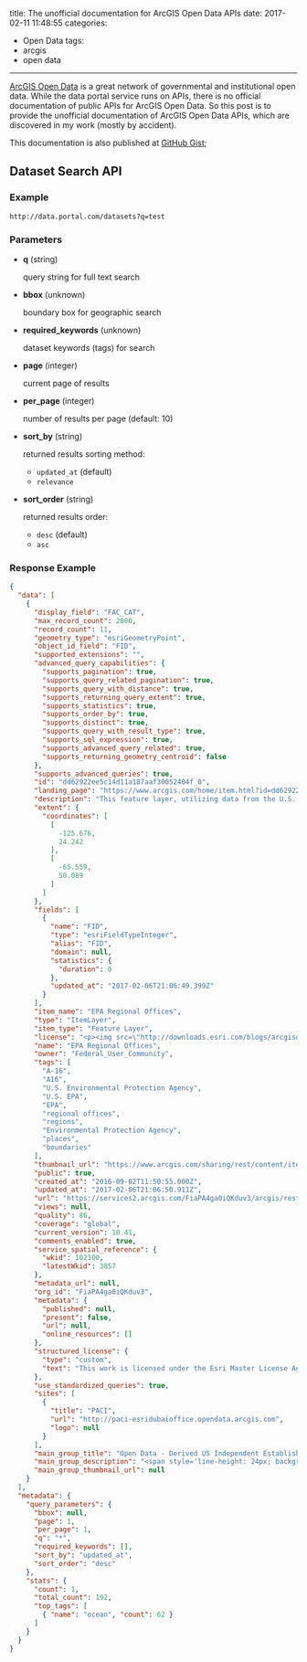 title: The unofficial documentation for ArcGIS Open Data APIs
date: 2017-02-11 11:48:55
categories:
- Open Data
tags:
- arcgis
- open data
---

[ArcGIS Open Data](http://opendata.arcgis.com) is a great network of governmental and institutional open data. While the data portal service runs on APIs, there is no official documentation of public APIs for ArcGIS Open Data. So this post is to provide the unofficial documentation of ArcGIS Open Data APIs, which are discovered in my work (mostly by accident).

<!-- more -->

This documentation is also published at [GitHub Gist](https://gist.github.com/haoliangyu/0d0abcccfd3b25beb8b7597b4b2fc497);

## Dataset Search API

### Example

```
http://data.portal.com/datasets?q=test
```

### Parameters

* **q** (string)

  query string for full text search

* **bbox** (unknown)

  boundary box for geographic search

* **required_keywords** (unknown)

  dataset keywords (tags) for search

* **page** (integer)

  current page of results

* **per_page** (integer)

  number of results per page (default: 10)

* **sort_by** (string)

  returned results sorting method:

  * `updated_at` (default)
  * `relevance`

* **sort_order** (string)

  returned results order:

  * `desc` (default)
  * `asc`

### Response Example

``` json
{
  "data": [
    {
      "display_field": "FAC_CAT",
      "max_record_count": 2000,
      "record_count": 11,
      "geometry_type": "esriGeometryPoint",
      "object_id_field": "FID",
      "supported_extensions": "",
      "advanced_query_capabilities": {
        "supports_pagination": true,
        "supports_query_related_pagination": true,
        "supports_query_with_distance": true,
        "supports_returning_query_extent": true,
        "supports_statistics": true,
        "supports_order_by": true,
        "supports_distinct": true,
        "supports_query_with_result_type": true,
        "supports_sql_expression": true,
        "supports_advanced_query_related": true,
        "supports_returning_geometry_centroid": false
      },
      "supports_advanced_queries": true,
      "id": "dd62922ee5c14d11a187aaf30052404f_0",
      "landing_page": "https://www.arcgis.com/home/item.html?id=dd62922ee5c14d11a187aaf30052404f",
      "description": "This feature layer, utilizing data from the U.S. Environmental Protection Agency (EPA), displays regional offices. The EPA began operation on December 2, 1970 and it inherited two regional systems from predecessor agencies. The Federal Water Quality Administration which used a nine region system and the Environmental Health Service which had adopted the ten Standard Federal Regions suggested by the Office of Management and Budget (OMB). In order to facilitate easier operations with local and state governments as well as other federal agencies the EPA chose to adopt the OMB Standard Federal Regions which still exist today.<div><br /></div><div><div><img src=\"http://fedmaps.maps.arcgis.com/sharing/rest/content/items/26b532f4bfb14e0eb517c644dcda73c1/data\" /><br /></div><div><i>Regional Office locations</i></div><div><br /></div><div>For more information: <a href=\"https://www.epa.gov/aboutepa\" target=\"_blank\">About EPA</a></div><div>For feedback, please contact: <a href=\"mailto:ArcGIScomNationalMaps@esri.com\" target=\"_blank\">ArcGIScomNationalMaps@esri.com</a></div><div><div><br /></div><div><div>EPA sites of interest<b><br /></b></div><div><b><br /></b></div><div><img src=\"http://fedmaps.maps.arcgis.com/sharing/rest/content/items/d543cdf1e9694f5f985eae5b2dcd36f8/data\" /> <a href=\"https://epa.maps.arcgis.com/home/index.html\" target=\"_blank\">ArcGIS Online Organizational Homepage</a><b><br /></b></div><div><b><br /></b></div><div>Other Federal User Community federally focused content that may interest you</div><div><b><br /></b></div><div><img src=\"http://fedmaps.maps.arcgis.com/sharing/rest/content/items/f83c3452ec074ee08c7f04975578c212/data\" /> <a href=\"http://fedmaps.maps.arcgis.com/home/search.html?q=owner%3AFederal_User_Community%20AND%20tags%3AUS%20EPA&amp;t=content&amp;restrict=false\" target=\"_blank\">U.S. Environmental Protection Agency</a>           <img src=\"http://fedmaps.maps.arcgis.com/sharing/rest/content/items/46785cfb399344a6af50d4514d6ef0f9/data\" /> <a href=\"http://open.fedmaps.opendata.arcgis.com/datasets?q=US+EPA&amp;sort_by=relevance\" target=\"_blank\">Open Data: U.S. EPA</a> </div></div></div></div>",
      "extent": {
        "coordinates": [
          [
            -125.676,
            24.242
          ],
          [
            -65.559,
            50.089
          ]
        ]
      },
      "fields": [
        {
          "name": "FID",
          "type": "esriFieldTypeInteger",
          "alias": "FID",
          "domain": null,
          "statistics": {
            "duration": 0
          },
          "updated_at": "2017-02-06T21:06:49.399Z"
        }
      ],
      "item_name": "EPA Regional Offices",
      "type": "ItemLayer",
      "item_type": "Feature Layer",
      "license": "<p><img src=\"http://downloads.esri.com/blogs/arcgisonline/esrilogo_new.png\" />This work is licensed under the Esri Master License Agreement.<br /></p><p><a href=\"http://links.esri.com/tou_summary\" target=\"_blank\">View Summary</a> | <a href=\"http://links.esri.com/agol_tou\" target=\"_blank\">View Terms of Use</a></p>",
      "name": "EPA Regional Offices",
      "owner": "Federal_User_Community",
      "tags": [
        "A-16",
        "A16",
        "U.S. Environmental Protection Agency",
        "U.S. EPA",
        "EPA",
        "regional offices",
        "regions",
        "Environmental Protection Agency",
        "places",
        "boundaries"
      ],
      "thumbnail_url": "https://www.arcgis.com/sharing/rest/content/items/dd62922ee5c14d11a187aaf30052404f/info/thumbnail/EPA_-_Regional_Offices_-_screen_capture.png",
      "public": true,
      "created_at": "2016-09-02T11:50:55.000Z",
      "updated_at": "2017-02-06T21:06:50.911Z",
      "url": "https://services2.arcgis.com/FiaPA4ga0iQKduv3/arcgis/rest/services/EPA_RegionalOffices/FeatureServer/0",
      "views": null,
      "quality": 86,
      "coverage": "global",
      "current_version": 10.41,
      "comments_enabled": true,
      "service_spatial_reference": {
        "wkid": 102100,
        "latestWkid": 3857
      },
      "metadata_url": null,
      "org_id": "FiaPA4ga0iQKduv3",
      "metadata": {
        "published": null,
        "present": false,
        "url": null,
        "online_resources": []
      },
      "structured_license": {
        "type": "custom",
        "text": "This work is licensed under the Esri Master License Agreement.<a href=\"http://links.esri.com/tou_summary\" target=\"_blank\">View Summary</a> | <a href=\"http://links.esri.com/agol_tou\" target=\"_blank\">View Terms of Use</a>"
      },
      "use_standardized_queries": true,
      "sites": [
        {
          "title": "PACI",
          "url": "http://paci-esridubaioffice.opendata.arcgis.com",
          "logo": null
        }
      ],
      "main_group_title": "Open Data - Derived US Independent Establishments and Gov't Corps",
      "main_group_description": "<span style='line-height: 24px; background-color: rgb(255, 255, 255);'><font face='Verdana' size='3'>The group contains a set of map services, web maps and map packages that can be used in a web browser or downloaded to your ArcGIS Desktop application.  The maps may be used as base maps and operational layers to support a variety of applications.</font></span>",
      "main_group_thumbnail_url": null
    }
  ],
  "metadata": {
    "query_parameters": {
      "bbox": null,
      "page": 1,
      "per_page": 1,
      "q": "*",
      "required_keywords": [],
      "sort_by": "updated_at",
      "sort_order": "desc"
    },
    "stats": {
      "count": 1,
      "total_count": 192,
      "top_tags": [
        { "name": "ocean", "count": 62 }
      ]
    }
  }
}
```
